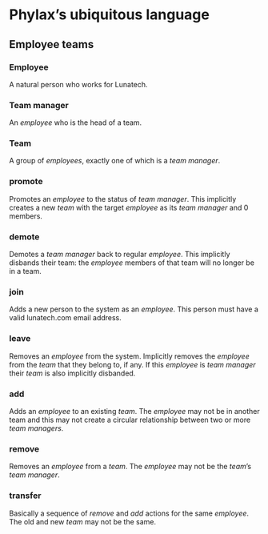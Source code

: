 # Phylax’s ubiquitous language

## Employee teams

### Employee

A natural person who works for Lunatech.

### Team manager

An _employee_ who is the head of a team.

### Team

A group of _employees_, exactly one of which is a _team manager_.

### promote

Promotes an _employee_ to the status of _team manager_. This implicitly
creates a new _team_ with the target _employee_ as its _team manager_
and 0 members.

### demote

Demotes a _team manager_ back to regular _employee_. This implicitly
disbands their team: the _employee_ members of that team will no longer
be in a team.

### join

Adds a new person to the system as an _employee_. This person must have
a valid lunatech.com email address.

### leave

Removes an _employee_ from the system. Implicitly removes the _employee_
from the _team_ that they belong to, if any. If this _employee_ is _team
manager_ their _team_ is also implicitly disbanded.

### add

Adds an _employee_ to an existing _team_. The _employee_ may not be in
another team and this may not create a circular relationship between two
or more _team managers_.

### remove

Removes an _employee_ from a _team_. The _employee_ may not be the
_team_’s _team manager_.

### transfer

Basically a sequence of _remove_ and _add_ actions for the same
_employee_. The old and new _team_ may not be the same.
